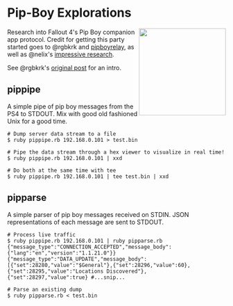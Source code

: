 # Pip-Boy Explorations
<img src="http://i.imgur.com/Icy3L07.png" width="200" align="right">

Research into Fallout 4's Pip Boy companion app protocol. Credit for getting this party started goes to @rgbkrk and [pipboyrelay](https://github.com/rgbkrk/pipboyrelay), as well as @nelix's [impressive research](https://github.com/rgbkrk/pipboyrelay/pull/2).

See @rgbkrk's [original post](https://getcarina.com/blog/fallout-4-service-discovery-and-relay/) for an intro.

## pippipe

A simple pipe of pip boy messages from the PS4 to STDOUT. Mix with good old fashioned Unix for a good time.

```
# Dump server data stream to a file
$ ruby pippipe.rb 192.168.0.101 > test.bin
```

```
# Pipe the data stream through a hex viewer to visualize in real time!
$ ruby pippipe.rb 192.168.0.101 | xxd
```

```
# Do both at the same time with tee
$ ruby pippipe.rb 192.168.0.101 | tee test.bin | xxd
```

## pipparse

A simple parser of pip boy messages received on STDIN. JSON representations of each message are sent to STDOUT.

```
# Process live traffic
$ ruby pippipe.rb 192.168.0.101 | ruby pipparse.rb
{"message_type":"CONNECTION_ACCEPTED","message_body":{"lang":"en","version":"1.1.21.0"}}
{"message_type":"DATA_UPDATE","message_body":[{"set":28280,"value":"$General"},{"set":28296,"value":60},{"set":28295,"value":"Locations Discovered"},{"set":28297,"value":true} #...snip...
```

```
# Parse an existing dump
$ ruby pipparse.rb < test.bin
```

